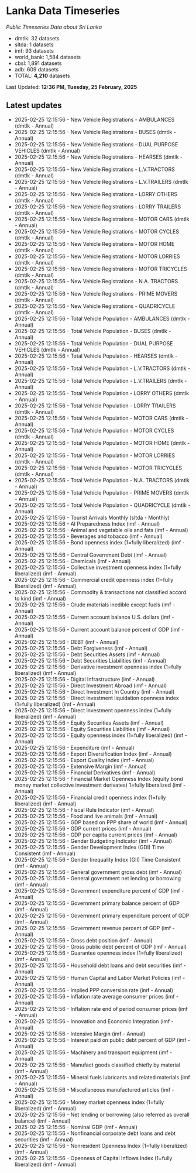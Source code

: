 # Lanka Data Timeseries
*Public Timeseries Data about Sri Lanka*

* dmtlk: 32 datasets
* sltda: 1 datasets
* imf: 93 datasets
* world_bank: 1,584 datasets
* cbsl: 1,891 datasets
* adb: 609 datasets
* TOTAL: **4,210** datasets

Last Updated: **12:36 PM, Tuesday, 25 February, 2025**

## Latest updates

* 2025-02-25 12:15:56 - New Vehicle Registrations - AMBULANCES (dmtlk - Annual)
* 2025-02-25 12:15:56 - New Vehicle Registrations - BUSES (dmtlk - Annual)
* 2025-02-25 12:15:56 - New Vehicle Registrations - DUAL PURPOSE VEHICLES (dmtlk - Annual)
* 2025-02-25 12:15:56 - New Vehicle Registrations - HEARSES (dmtlk - Annual)
* 2025-02-25 12:15:56 - New Vehicle Registrations - L.V.TRACTORS (dmtlk - Annual)
* 2025-02-25 12:15:56 - New Vehicle Registrations - L.V.TRAILERS (dmtlk - Annual)
* 2025-02-25 12:15:56 - New Vehicle Registrations - LORRY OTHERS (dmtlk - Annual)
* 2025-02-25 12:15:56 - New Vehicle Registrations - LORRY TRAILERS (dmtlk - Annual)
* 2025-02-25 12:15:56 - New Vehicle Registrations - MOTOR CARS (dmtlk - Annual)
* 2025-02-25 12:15:56 - New Vehicle Registrations - MOTOR CYCLES (dmtlk - Annual)
* 2025-02-25 12:15:56 - New Vehicle Registrations - MOTOR HOME (dmtlk - Annual)
* 2025-02-25 12:15:56 - New Vehicle Registrations - MOTOR LORRIES (dmtlk - Annual)
* 2025-02-25 12:15:56 - New Vehicle Registrations - MOTOR TRICYCLES (dmtlk - Annual)
* 2025-02-25 12:15:56 - New Vehicle Registrations - N.A. TRACTORS (dmtlk - Annual)
* 2025-02-25 12:15:56 - New Vehicle Registrations - PRIME MOVERS (dmtlk - Annual)
* 2025-02-25 12:15:56 - New Vehicle Registrations - QUADRICYCLE (dmtlk - Annual)
* 2025-02-25 12:15:56 - Total Vehicle Population - AMBULANCES (dmtlk - Annual)
* 2025-02-25 12:15:56 - Total Vehicle Population - BUSES (dmtlk - Annual)
* 2025-02-25 12:15:56 - Total Vehicle Population - DUAL PURPOSE VEHICLES (dmtlk - Annual)
* 2025-02-25 12:15:56 - Total Vehicle Population - HEARSES (dmtlk - Annual)
* 2025-02-25 12:15:56 - Total Vehicle Population - L.V.TRACTORS (dmtlk - Annual)
* 2025-02-25 12:15:56 - Total Vehicle Population - L.V.TRAILERS (dmtlk - Annual)
* 2025-02-25 12:15:56 - Total Vehicle Population - LORRY OTHERS (dmtlk - Annual)
* 2025-02-25 12:15:56 - Total Vehicle Population - LORRY TRAILERS (dmtlk - Annual)
* 2025-02-25 12:15:56 - Total Vehicle Population - MOTOR CARS (dmtlk - Annual)
* 2025-02-25 12:15:56 - Total Vehicle Population - MOTOR CYCLES (dmtlk - Annual)
* 2025-02-25 12:15:56 - Total Vehicle Population - MOTOR HOME (dmtlk - Annual)
* 2025-02-25 12:15:56 - Total Vehicle Population - MOTOR LORRIES (dmtlk - Annual)
* 2025-02-25 12:15:56 - Total Vehicle Population - MOTOR TRICYCLES (dmtlk - Annual)
* 2025-02-25 12:15:56 - Total Vehicle Population - N.A. TRACTORS (dmtlk - Annual)
* 2025-02-25 12:15:56 - Total Vehicle Population - PRIME MOVERS (dmtlk - Annual)
* 2025-02-25 12:15:56 - Total Vehicle Population - QUADRICYCLE (dmtlk - Annual)
* 2025-02-25 12:15:56 - Tourist Arrivals Monthly (sltda - Monthly)
* 2025-02-25 12:15:56 - AI Preparedness Index (imf - Annual)
* 2025-02-25 12:15:56 - Animal and vegetable oils and fats (imf - Annual)
* 2025-02-25 12:15:56 - Beverages and tobacco (imf - Annual)
* 2025-02-25 12:15:56 - Bond openness index (1=fully liberalized) (imf - Annual)
* 2025-02-25 12:15:56 - Central Government Debt (imf - Annual)
* 2025-02-25 12:15:56 - Chemicals (imf - Annual)
* 2025-02-25 12:15:56 - Collective investment openness index (1=fully liberalized) (imf - Annual)
* 2025-02-25 12:15:56 - Commercial credit openness index (1=fully liberalized) (imf - Annual)
* 2025-02-25 12:15:56 - Commodity & transactions not classified accord to kind (imf - Annual)
* 2025-02-25 12:15:56 - Crude materials inedible except fuels (imf - Annual)
* 2025-02-25 12:15:56 - Current account balance U.S. dollars (imf - Annual)
* 2025-02-25 12:15:56 - Current account balance percent of GDP (imf - Annual)
* 2025-02-25 12:15:56 - DEBT (imf - Annual)
* 2025-02-25 12:15:56 - Debt Forgiveness (imf - Annual)
* 2025-02-25 12:15:56 - Debt Securities Assets (imf - Annual)
* 2025-02-25 12:15:56 - Debt Securities Liabilities (imf - Annual)
* 2025-02-25 12:15:56 - Derivative investment openness index (1=fully liberalized) (imf - Annual)
* 2025-02-25 12:15:56 - Digital Infrastructure (imf - Annual)
* 2025-02-25 12:15:56 - Direct Investment Abroad (imf - Annual)
* 2025-02-25 12:15:56 - Direct Investment In Country (imf - Annual)
* 2025-02-25 12:15:56 - Direct investment liquidation openness index (1=fully liberalized) (imf - Annual)
* 2025-02-25 12:15:56 - Direct investment openness index (1=fully liberalized) (imf - Annual)
* 2025-02-25 12:15:56 - Equity Securities Assets (imf - Annual)
* 2025-02-25 12:15:56 - Equity Securities Liabilities (imf - Annual)
* 2025-02-25 12:15:56 - Equity openness index (1=fully liberalized) (imf - Annual)
* 2025-02-25 12:15:56 - Expenditure (imf - Annual)
* 2025-02-25 12:15:56 - Export Diversification Index (imf - Annual)
* 2025-02-25 12:15:56 - Export Quality Index (imf - Annual)
* 2025-02-25 12:15:56 - Extensive Margin (imf - Annual)
* 2025-02-25 12:15:56 - Financial Derivatives (imf - Annual)
* 2025-02-25 12:15:56 - Financial Market Openness Index (equity bond money market collective investment derivates) 1=fully liberalized (imf - Annual)
* 2025-02-25 12:15:56 - Financial credit openness index (1=fully liberalized) (imf - Annual)
* 2025-02-25 12:15:56 - Fiscal Rule Indicator (imf - Annual)
* 2025-02-25 12:15:56 - Food and live animals (imf - Annual)
* 2025-02-25 12:15:56 - GDP based on PPP share of world (imf - Annual)
* 2025-02-25 12:15:56 - GDP current prices (imf - Annual)
* 2025-02-25 12:15:56 - GDP per capita current prices (imf - Annual)
* 2025-02-25 12:15:56 - Gender Budgeting Indicator (imf - Annual)
* 2025-02-25 12:15:56 - Gender Development Index (GDI) Time Consistent (imf - Annual)
* 2025-02-25 12:15:56 - Gender Inequality Index (GII) Time Consistent (imf - Annual)
* 2025-02-25 12:15:56 - General government gross debt (imf - Annual)
* 2025-02-25 12:15:56 - General government net lending or borrowing (imf - Annual)
* 2025-02-25 12:15:56 - Government expenditure percent of GDP (imf - Annual)
* 2025-02-25 12:15:56 - Government primary balance percent of GDP (imf - Annual)
* 2025-02-25 12:15:56 - Government primary expenditure percent of GDP (imf - Annual)
* 2025-02-25 12:15:56 - Government revenue percent of GDP (imf - Annual)
* 2025-02-25 12:15:56 - Gross debt position (imf - Annual)
* 2025-02-25 12:15:56 - Gross public debt percent of GDP (imf - Annual)
* 2025-02-25 12:15:56 - Guarantee openness index (1=fully liberalized) (imf - Annual)
* 2025-02-25 12:15:56 - Household debt loans and debt securities (imf - Annual)
* 2025-02-25 12:15:56 - Human Capital and Labor Market Policies (imf - Annual)
* 2025-02-25 12:15:56 - Implied PPP conversion rate (imf - Annual)
* 2025-02-25 12:15:56 - Inflation rate average consumer prices (imf - Annual)
* 2025-02-25 12:15:56 - Inflation rate end of period consumer prices (imf - Annual)
* 2025-02-25 12:15:56 - Innovation and Economic Integration (imf - Annual)
* 2025-02-25 12:15:56 - Intensive Margin (imf - Annual)
* 2025-02-25 12:15:56 - Interest paid on public debt percent of GDP (imf - Annual)
* 2025-02-25 12:15:56 - Machinery and transport equipment (imf - Annual)
* 2025-02-25 12:15:56 - Manufact goods classified chiefly by material (imf - Annual)
* 2025-02-25 12:15:56 - Mineral fuels lubricants and related materials (imf - Annual)
* 2025-02-25 12:15:56 - Miscellaneous manufactured articles (imf - Annual)
* 2025-02-25 12:15:56 - Money market openness index (1=fully liberalized) (imf - Annual)
* 2025-02-25 12:15:56 - Net lending or borrowing (also referred as overall balance) (imf - Annual)
* 2025-02-25 12:15:56 - Nominal GDP (imf - Annual)
* 2025-02-25 12:15:56 - Nonfinancial corporate debt loans and debt securities (imf - Annual)
* 2025-02-25 12:15:56 - Nonresident Openness Index (1=fully liberalized) (imf - Annual)
* 2025-02-25 12:15:56 - Openness of Capital Inflows Index (1=fully liberalized) (imf - Annual)